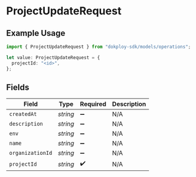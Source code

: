 # ProjectUpdateRequest

## Example Usage

```typescript
import { ProjectUpdateRequest } from "dokploy-sdk/models/operations";

let value: ProjectUpdateRequest = {
  projectId: "<id>",
};
```

## Fields

| Field              | Type               | Required           | Description        |
| ------------------ | ------------------ | ------------------ | ------------------ |
| `createdAt`        | *string*           | :heavy_minus_sign: | N/A                |
| `description`      | *string*           | :heavy_minus_sign: | N/A                |
| `env`              | *string*           | :heavy_minus_sign: | N/A                |
| `name`             | *string*           | :heavy_minus_sign: | N/A                |
| `organizationId`   | *string*           | :heavy_minus_sign: | N/A                |
| `projectId`        | *string*           | :heavy_check_mark: | N/A                |